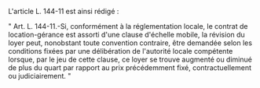 L'article L. 144-11 est ainsi rédigé :

" Art. L. 144-11.-Si, conformément à la réglementation locale, le contrat de location-gérance est assorti d'une clause d'échelle mobile, la révision du loyer peut, nonobstant toute convention contraire, être demandée selon les conditions fixées par une délibération de l'autorité locale compétente lorsque, par le jeu de cette clause, ce loyer se trouve augmenté ou diminué de plus du quart par rapport au prix précédemment fixé, contractuellement ou judiciairement. "
